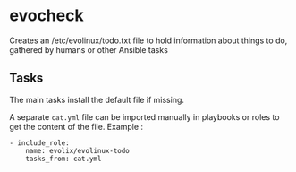 # evocheck

Creates an /etc/evolinux/todo.txt file to hold information about things to do, gathered by humans or other Ansible tasks

## Tasks

The main tasks install the default file if missing.

A separate `cat.yml` file can be imported manually in playbooks or roles to get the content of the file. Example :

```
- include_role:
    name: evolix/evolinux-todo
    tasks_from: cat.yml
```
